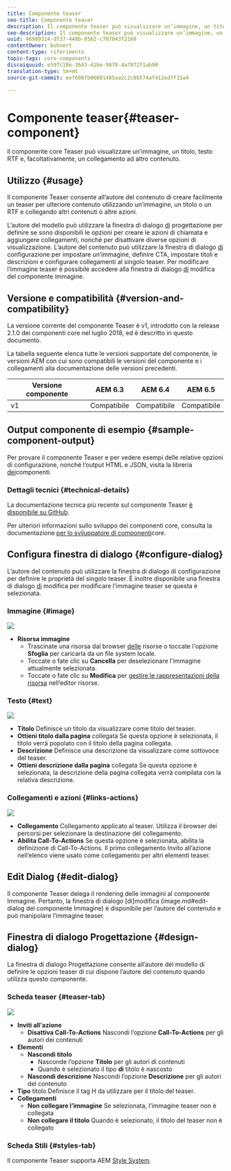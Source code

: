 ```yaml
---
title: Componente teaser
seo-title: Componente teaser
description: Il componente teaser può visualizzare un’immagine, un titolo, un testo RTF ed eventualmente un collegamento ad altri contenuti.
seo-description: Il componente teaser può visualizzare un’immagine, un titolo, un testo RTF ed eventualmente un collegamento ad altri contenuti.
uuid: 46989314-df37-448b-8562-c707043f2160
contentOwner: bohnert
content-type: riferimento
topic-tags: core-components
discoiquuid: e597c18e-3643-41be-9878-4a7872f1ab90
translation-type: tm+mt
source-git-commit: eef608fb06001485aa2c2c0b574af412ed7f15a4

---
```



# Componente teaser{#teaser-component}

Il componente core Teaser può visualizzare un’immagine, un titolo, testo RTF e, facoltativamente, un collegamento ad altro contenuto.

## Utilizzo {#usage}

Il componente Teaser consente all’autore del contenuto di creare facilmente un teaser per ulteriore contenuto utilizzando un’immagine, un titolo o un RTF e collegando altri contenuti o altre azioni.

L’autore del modello può utilizzare la finestra di dialogo [di](#design-dialog) progettazione per definire se sono disponibili le opzioni per creare le azioni di chiamata e aggiungere collegamenti, nonché per disattivare diverse opzioni di visualizzazione. L’autore del contenuto può utilizzare la finestra di dialogo [di](#configure-dialog) configurazione per impostare un’immagine, definire CTA, impostare titoli e descrizioni e configurare collegamenti al singolo teaser. Per modificare l’immagine teaser è possibile accedere alla finestra di dialogo [di](image.md#edit-dialog) modifica del componente [](image.md) immagine.

## Versione e compatibilità {#version-and-compatibility}

La versione corrente del componente Teaser è v1, introdotto con la release 2.1.0 dei componenti core nel luglio 2018, ed è descritto in questo documento.

La tabella seguente elenca tutte le versioni supportate del componente, le versioni AEM con cui sono compatibili le versioni del componente e i collegamenti alla documentazione delle versioni precedenti.

| Versione componente | AEM 6.3 | AEM 6.4 | AEM 6.5 |
|---|---|---|---|
| v1 | Compatibile | Compatibile | Compatibile |

## Output componente di esempio {#sample-component-output}

Per provare il componente Teaser e per vedere esempi delle relative opzioni di configurazione, nonché l’output HTML e JSON, visita la libreria [dei](http://opensource.adobe.com/aem-core-wcm-components/library/teaser.html)componenti.

### Dettagli tecnici {#technical-details}

La documentazione tecnica più recente sul componente Teaser [è disponibile su GitHub](https://github.com/adobe/aem-core-wcm-components/blob/master/content/src/content/jcr_root/apps/core/wcm/components/teaser/v1/teaser).

Per ulteriori informazioni sullo sviluppo dei componenti core, consulta la documentazione [per lo sviluppatore di componenti](developing.md)core.

## Configura finestra di dialogo {#configure-dialog}

L’autore del contenuto può utilizzare la finestra di dialogo di configurazione per definire le proprietà del singolo teaser. È inoltre disponibile una finestra di dialogo [di](#edit-dialog) modifica per modificare l’immagine teaser se questa è selezionata.

### Immagine {#image}

![](assets/screen_shot_2018-07-03at104125.png)

* **Risorsa immagine**
   * Trascinate una risorsa dal browser [delle](https://helpx.adobe.com/experience-manager/6-5/sites/authoring/using/author-environment-tools.html) risorse o toccate l'opzione **Sfoglia** per caricarla da un file system locale.
   * Toccate o fate clic su **Cancella** per deselezionare l'immagine attualmente selezionata.
   * Toccate o fate clic su **Modifica** per [gestire le rappresentazioni della risorsa](https://helpx.adobe.com/experience-manager/6-5/assets/using/managing-assets-touch-ui.html) nell’editor risorse.

### Testo {#text}

![](assets/screen_shot_2018-07-03at104138.png)

* **Titolo** Definisce un titolo da visualizzare come titolo del teaser.
* **Ottieni titolo dalla pagina** collegata Se questa opzione è selezionata, il titolo verrà popolato con il titolo della pagina collegata.
* **Descrizione** Definisce una descrizione da visualizzare come sottovoce del teaser.
* **Ottieni descrizione dalla pagina** collegata Se questa opzione è selezionata, la descrizione della pagina collegata verrà compilata con la relativa descrizione.

### Collegamenti e azioni {#links-actions}

![](assets/screen_shot_2018-07-03at104146.png)

* **Collegamento** Collegamento applicato al teaser. Utilizza il browser dei percorsi per selezionare la destinazione del collegamento.
* **Abilita Call-To-Actions** Se questa opzione è selezionata, abilita la definizione di Call-To-Actions. Il primo collegamento Invito all’azione nell’elenco viene usato come collegamento per altri elementi teaser.

## Edit Dialog {#edit-dialog}

Il componente Teaser delega il rendering delle immagini al componente [](image.md)Immagine. Pertanto, la finestra di dialogo [di]modifica (image.md#edit-dialog del componente Immagine) è disponibile per l’autore del contenuto e può manipolare l’immagine teaser.

## Finestra di dialogo Progettazione {#design-dialog}

La finestra di dialogo Progettazione consente all’autore del modello di definire le opzioni teaser di cui dispone l’autore del contenuto quando utilizza questo componente.

### Scheda teaser {#teaser-tab}

![](assets/screen_shot_2018-07-03at105958.png)

* **Inviti all'azione**
   * **Disattiva Call-To-Actions** Nascondi l’opzione **Call-To-Actions** per gli autori dei contenuti
* **Elementi**
   * **Nascondi titolo**
      * Nasconde l’opzione **Titolo** per gli autori di contenuti
      * Quando è selezionato il tipo **di** titolo è nascosto
   * **Nascondi descrizione** Nascondi l’opzione **Descrizione** per gli autori del contenuto
* **Tipo** titolo Definisce il tag H da utilizzare per il titolo del teaser.
* **Collegamenti**
   * **Non collegare l’immagine** Se selezionata, l’immagine teaser non è collegata
   * **Non collegare il titolo** Quando è selezionato, il titolo del teaser non è collegato

### Scheda Stili {#styles-tab}

Il componente Teaser supporta AEM [Style System](authoring.md#component-styling).
